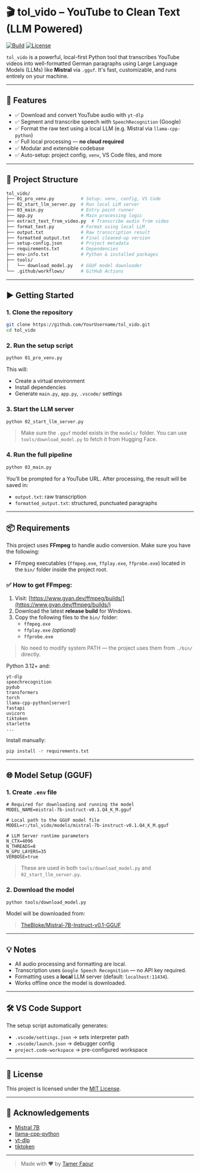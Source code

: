 # 🎬 tol_vido – YouTube to Clean Text (LLM Powered)

[![Build](https://github.com/TamerOnLine/pro_venv/actions/workflows/test-pro_venv.yml/badge.svg)](https://github.com/TamerOnLine/pro_venv/actions)
[![License](https://img.shields.io/github/license/TamerOnLine/pro_venv?style=flat-square)](LICENSE)

`tol_vido` is a powerful, local-first Python tool that transcribes YouTube videos into well-formatted German paragraphs using Large Language Models (LLMs) like **Mistral** via `.gguf`. It's fast, customizable, and runs entirely on your machine.

---

## 🚀 Features

- ✅ Download and convert YouTube audio with `yt-dlp`
- ✅ Segment and transcribe speech with `SpeechRecognition` (Google)
- ✅ Format the raw text using a local LLM (e.g. Mistral via `llama-cpp-python`)
- ✅ Full local processing — **no cloud required**
- ✅ Modular and extensible codebase
- ✅ Auto-setup: project config, `venv`, VS Code files, and more

---

## 🧱 Project Structure

```bash
tol_vido/
├── 01_pro_venv.py          # Setup: venv, config, VS Code
├── 02_start_llm_server.py  # Run local LLM server
├── 03_main.py              # Entry point runner
├── app.py                  # Main processing logic
├── extract_text_from_video.py  # Transcribe audio from video
├── format_text.py          # Format using local LLM
├── output.txt              # Raw transcription result
├── formatted_output.txt    # Final cleaned-up version
├── setup-config.json       # Project metadata
├── requirements.txt        # Dependencies
├── env-info.txt            # Python & installed packages
├── tools/
│   └── download_model.py   # GGUF model downloader
└── .github/workflows/      # GitHub Actions
```

---

## ▶️ Getting Started

### 1. Clone the repository

```bash
git clone https://github.com/YourUsername/tol_vido.git
cd tol_vido
```

### 2. Run the setup script

```bash
python 01_pro_venv.py
```

This will:
- Create a virtual environment
- Install dependencies
- Generate `main.py`, `app.py`, `.vscode/` settings

### 3. Start the LLM server

```bash
python 02_start_llm_server.py
```

> Make sure the `.gguf` model exists in the `models/` folder. You can use `tools/download_model.py` to fetch it from Hugging Face.

### 4. Run the full pipeline

```bash
python 03_main.py
```

You’ll be prompted for a YouTube URL. After processing, the result will be saved in:

- `output.txt`: raw transcription  
- `formatted_output.txt`: structured, punctuated paragraphs

---

## 📦 Requirements

This project uses **FFmpeg** to handle audio conversion.
Make sure you have the following:

- FFmpeg executables (`ffmpeg.exe`, `ffplay.exe`, `ffprobe.exe`) located in the `bin/` folder inside the project root.

### ✅ How to get FFmpeg:
1. Visit: [https://www.gyan.dev/ffmpeg/builds/](https://www.gyan.dev/ffmpeg/builds/)
2. Download the latest **release build** for Windows.
3. Copy the following files to the `bin/` folder:
   - `ffmpeg.exe`
   - `ffplay.exe` *(optional)*
   - `ffprobe.exe`

> No need to modify system PATH — the project uses them from `./bin/` directly.


Python 3.12+ and:

```text
yt-dlp
speechrecognition
pydub
transformers
torch
llama-cpp-python[server]
fastapi
uvicorn
tiktoken
starlette
...
```

Install manually:
```bash
pip install -r requirements.txt
```

---

## 🌐 Model Setup (GGUF)

### 1. Create `.env` file

```env
# Required for downloading and running the model
MODEL_NAME=mistral-7b-instruct-v0.1.Q4_K_M.gguf

# Local path to the GGUF model file
MODEL=r:/tol_vido/models/mistral-7b-instruct-v0.1.Q4_K_M.gguf

# LLM Server runtime parameters
N_CTX=4096
N_THREADS=8
N_GPU_LAYERS=35
VERBOSE=true
```

> These are used in both `tools/download_model.py` and `02_start_llm_server.py`.

### 2. Download the model

```bash
python tools/download_model.py
```

Model will be downloaded from:
> [TheBloke/Mistral-7B-Instruct-v0.1-GGUF](https://huggingface.co/TheBloke/Mistral-7B-Instruct-v0.1-GGUF)

---

## 💡 Notes

- All audio processing and formatting are local.
- Transcription uses `Google Speech Recognition` — no API key required.
- Formatting uses a **local** LLM server (default: `localhost:11434`).
- Works offline once the model is downloaded.

---

## 🛠 VS Code Support

The setup script automatically generates:

- `.vscode/settings.json` → sets interpreter path
- `.vscode/launch.json` → debugger config
- `project.code-workspace` → pre-configured workspace

---

## 📄 License

This project is licensed under the [MIT License](LICENSE).

---

## 🙌 Acknowledgements

- [Mistral 7B](https://mistral.ai/)
- [llama-cpp-python](https://github.com/abetlen/llama-cpp-python)
- [yt-dlp](https://github.com/yt-dlp/yt-dlp)
- [tiktoken](https://github.com/openai/tiktoken)

---

> Made with ❤️ by [Tamer Faour](https://github.com/TamerOnLine)